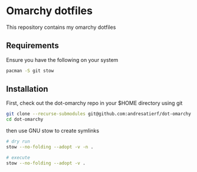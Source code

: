 # Omarchy dotfiles

This repository contains my omarchy dotfiles

## Requirements

Ensure you have the following on your system

```sh
pacman -S git stow
```

## Installation

First, check out the dot-omarchy repo in your $HOME directory using git

```sh
git clone --recurse-submodules git@github.com:andresatierf/dot-omarchy.git
cd dot-omarchy
```

then use GNU stow to create symlinks

```sh
# dry run
stow --no-folding --adopt -v -n .

# execute
stow --no-folding --adopt -v .
```
